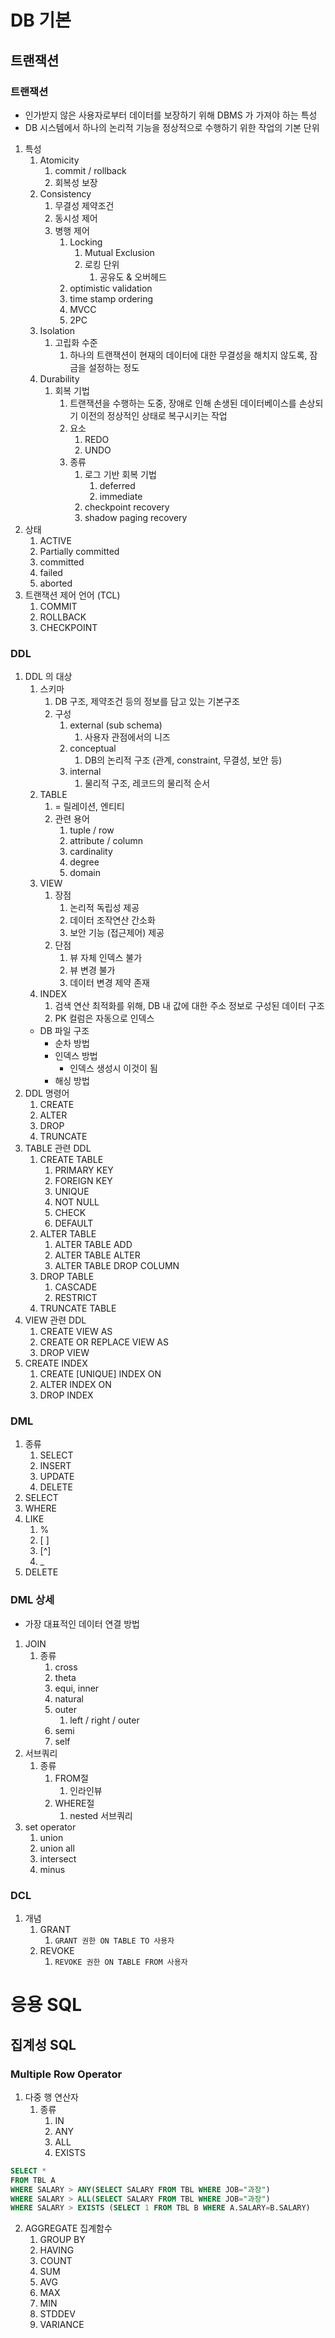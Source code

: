 # DB 기본

## 트랜잭션


### 트랜잭션

* 인가받지 않은 사용자로부터 데이터를 보장하기 위해 DBMS 가 가져야 하는 특성
* DB 시스템에서 하나의 논리적 기능을 정상적으로 수행하기 위한 작업의 기본 단위
1. 특성
	1. Atomicity
		1. commit / rollback
		2.  회복성 보장
	2. Consistency
		1.  무결성 제약조건
		2.  동시성 제어
		3. 병행 제어
			1. Locking
				1. Mutual Exclusion
				2. 로킹 단위
					1. 공유도 & 오버헤드
			2. optimistic validation
			3. time stamp ordering
			4. MVCC
			5. 2PC
	3. Isolation
		1. 고립화 수준
			1. 하나의 트랜잭션이 현재의 데이터에 대한 무결성을 해치지 않도록, 잠금을 설정하는 정도
	4. Durability
		1. 회복 기법
			1. 트랜잭션을 수행하는 도중, 장애로 인해 손생된 데이터베이스를 손상되기 이전의 정상적인 상태로 복구시키는 작업
			2. 요소
				1. REDO
				2. UNDO
			3. 종류
				1. 로그 기반 회복 기법
					1. deferred
					2. immediate
				2. checkpoint recovery
				3. shadow paging recovery
2. 상태
	1. ACTIVE
	2. Partially committed
	3. committed
	4. failed
	5. aborted
3. 트랜잭션 제어 언어 (TCL)
	1. COMMIT
	2. ROLLBACK
	3. CHECKPOINT


### DDL



1. DDL 의 대상
	1. 스키마
		1. DB 구조, 제약조건 등의 정보를 담고 있는 기본구조
		2. 구성
			1. external (sub schema)
				1. 사용자 관점에서의 니즈
			2. conceptual
				1. DB의 논리적 구조 (관계, constraint, 무결성, 보안 등)
			3. internal
				1. 물리적 구조, 레코드의 물리적 순서
	2. TABLE
		1. = 릴레이션, 엔티티
		2. 관련 용어
			1. tuple / row
			2. attribute / column
			3. cardinality
			4. degree
			5. domain
	3. VIEW
		1. 장점
			1. 논리적 독립성 제공
			2. 데이터 조작연산 간소화
			3. 보안 기능 (접근제어) 제공
		2. 단점
			1. 뷰 자체 인덱스 불가
			2. 뷰 변경 불가
			3. 데이터 변경 제약 존재
	4. INDEX
		1. 검색 연산 최적화를 위해, DB 내 값에 대한 주소 정보로 구성된 데이터 구조
		2. PK 컬럼은 자동으로 인덱스
	* DB 파일 구조
		* 순차 방법
		* 인덱스 방법
			* 인덱스 생성시 이것이 됨
		* 해싱 방법
2. DDL 명령어
	1. CREATE
	2. ALTER
	3. DROP
	4. TRUNCATE
3. TABLE 관련 DDL
	1. CREATE TABLE
		1. PRIMARY KEY
		2. FOREIGN KEY
		3. UNIQUE
		4. NOT NULL
		5. CHECK
		6. DEFAULT
	2. ALTER TABLE
		1. ALTER TABLE ADD
		2. ALTER TABLE ALTER
		3. ALTER TABLE DROP COLUMN
	3. DROP TABLE
		1. CASCADE
		2. RESTRICT
	4. TRUNCATE TABLE
4. VIEW 관련 DDL
	1. CREATE VIEW AS
	2. CREATE OR REPLACE VIEW AS
	3. DROP VIEW
5. CREATE INDEX
	1. CREATE [UNIQUE] INDEX ON
	2. ALTER INDEX ON
	3. DROP INDEX


### DML

1. 종류
	1. SELECT
	2. INSERT
	3. UPDATE
	4. DELETE
2. SELECT
3. WHERE
4. LIKE
	1. %
	2. [ ]
	3. [^]
	4. _
5. DELETE

### DML 상세

* 가장 대표적인 데이터 연결 방법

1. JOIN
	1. 종류
		1. cross
		2. theta
		3. equi, inner
		4. natural
		5. outer
			1. left / right / outer
		6. semi
		7. self
2. 서브쿼리
	1. 종류
		1. FROM절
			1. 인라인뷰
		2. WHERE절
			1. nested 서브쿼리
3. set operator
	1. union
	2. union all
	3. intersect
	4. minus


### DCL


1. 개념
	1. GRANT
		1. `GRANT 권한 ON TABLE TO 사용자`
	2. REVOKE
		1. `REVOKE 권한 ON TABLE FROM 사용자`



# 응용 SQL


## 집계성 SQL


### Multiple Row Operator

1. 다중 행 연산자
	1. 종류
		1. IN
		2. ANY
		3. ALL
		4. EXISTS

```SQL
SELECT *
FROM TBL A
WHERE SALARY > ANY(SELECT SALARY FROM TBL WHERE JOB="과장")
WHERE SALARY > ALL(SELECT SALARY FROM TBL WHERE JOB="과장")
WHERE SALARY > EXISTS (SELECT 1 FROM TBL B WHERE A.SALARY=B.SALARY)
```


2. AGGREGATE 집계함수
	1. GROUP BY
	2. HAVING
	3. COUNT
	4. SUM
	5. AVG
	6. MAX
	7. MIN
	8. STDDEV
	9. VARIANCE